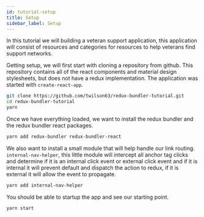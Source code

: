 ```yaml
---
id: tutorial-setup
title: Setup
sidebar_label: Setup
---
```


In this tutorial we will building a veteran support application, this application will consist of resources and categories for resources to help veterans find support networks.

Getting setup, we will first start with cloning a repository from github. This repository contains all of the react components and material design stylesheets, but does not have a redux implementation. The application was started with `create-react-app`.

```sh
git clone https://github.com/twilson63/redux-bundler-tutorial.git
cd redux-bundler-tutorial
yarn
```

Once we have everything loaded, we want to install the redux bundler and the redux bundler react packages.

```sh
yarn add redux-bundler redux-bundler-react
```

We also want to install a small module that will help handle our link routing.
`internal-nav-helper`, this little module will intercept all anchor tag clicks and determine if it is an internal click event or external click event and if it is internal it will prevent default and dispatch the action to redux, if it is external it will allow the event to propagate.

```sh
yarn add internal-nav-helper
```

You should be able to startup the app and see our starting point.

```sh
yarn start
```
